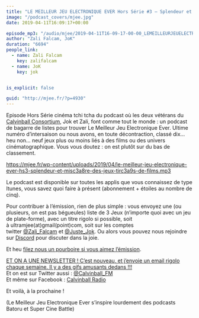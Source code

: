 ```yaml
---
title: "LE MEILLEUR JEU ELECTRONIQUE EVER Hors Série #3 – Splendeur et misère des jeux tirés de l’univers du cinéma"
image: "/podcast_covers/mjee.jpg"
date: 2019-04-11T16:09:17+00:00

episode_mp3: "/audio/mjee/2019-04-11T16-09-17-00-00_LEMEILLEURJEUELECTRONIQUEEVERHorsSrie3Splendeuretmisredesjeuxtirsdeluniversducinma.mp3"
author: "Zali Falcam, JoK"
duration: "6694"
people_link: 
  - name: Zali Falcam
    key: zalifalcam
  - name: JoK
    key: jok


is_explicit: false

guid: "http://mjee.fr/?p=4930"
---
```


<PodcastHeader/>

<!-- ECRIRE LA DESCRIPTION DE L'EPISODE SOUS CETTE LIGNE -->
<p>Episode Hors Série cinéma tchi tcha du podcast où les deux vétérans du <a href="https://calvinballradio.wordpress.com/" rel="nofollow">Calvinball Consortium</a>, Jok et Zali, font comme tout le monde : un podcast de bagarre de listes pour trouver&nbsp;Le Meilleur Jeu Electronique Ever. Ultime numéro d’intersaison ou nous avons, en toute décontraction, classé dix… heu non… neuf jeux plus ou moins liés à des films ou des univers cinématographique. Vous vous doutez : on est plutôt sur du bas de classement.</p>
<p><a href="https://mjee.fr/wp-content/uploads/2019/04/le-meilleur-jeu-electronique-ever-hs3-splendeur-et-misc3a8re-des-jeux-tirc3a9s-de-films.mp3" rel="nofollow">https://mjee.fr/wp-content/uploads/2019/04/le-meilleur-jeu-electronique-ever-hs3-splendeur-et-misc3a8re-des-jeux-tirc3a9s-de-films.mp3</a></p>
<p>Le podcast est disponible sur toutes les applis que vous connaissez de type Itunes, vous savez quoi faire à présent (abonnement + étoiles au nombre de cinq).</p>
<p>Pour contribuer à l’émission, rien de plus simple : vous envoyez une (ou plusieurs, on est pas bégueules) liste de&nbsp;3 Jeux&nbsp;(n’importe quoi avec&nbsp;un jeu de plate-forme), avec un titre rigolo si possible, soit à&nbsp;ultramjee(at)gmail(point)com, soit sur les comptes twitter&nbsp;<a href="https://twitter.com/Zali_Falcam" rel="nofollow">@Zali_Falcam</a>&nbsp;et&nbsp;<a href="https://twitter.com/Juste_JoK" rel="nofollow">@Juste_Jok</a>.&nbsp;Ou alors vous pouvez nous rejoindre sur&nbsp;<a href="https://discord.gg/4RnA9v7" rel="nofollow">Discord</a>&nbsp;pour discuter dans la joie.</p>
<p>Et heu <a href="https://fr.tipeee.com/calvinball" rel="nofollow">filez nous un pourboire si vous aimez l’émission</a>.</p>
<p><a href="https://twitter.us7.list-manage.com/subscribe?u=da574416b45d27907fa2cb271&amp;id=47a77c6791" rel="nofollow">ET ON A UNE NEWSLETTER ! C’est nouveau, et j’envoie un email rigolo chaque semaine. Il y a des gifs amusants dedans !!!</a><br>
Et on est sur Twitter aussi :&nbsp;<a href="https://twitter.com/Calvinball_FM?lang=fr" rel="nofollow">@Calvinball_FM</a><br>
Et même sur Facebook : <a href="https://www.facebook.com/CalvinballRadio" rel="nofollow">Calvinball Radio</a></p>
<p>Et voilà, à la prochaine !</p>
<p>(Le Meilleur Jeu Electronique Ever s’inspire lourdement des podcasts Batoru et Super Cine Battle)</p>


